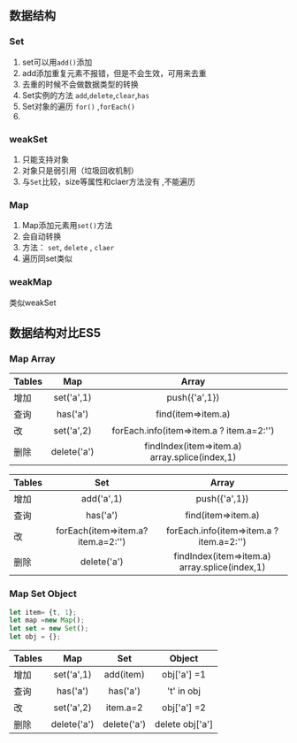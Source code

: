 ## 数据结构

### Set
1. set可以用`add()`添加
2. add添加重复元素不报错，但是不会生效，可用来去重
3. 去重的时候不会做数据类型的转换
4.  Set实例的方法  `add`,`delete`,`clear`,`has`
5. Set对象的遍历 `for()` ,`forEach()`
6. 
 
### weakSet
 1. 只能支持对象
 2. 对象只是弱引用（垃圾回收机制）
 3. 与`Set`比较，size等属性和claer方法没有 ,不能遍历

### Map
 1. Map添加元素用`set()`方法
 2. 会自动转换
 3. 方法： `set`, `delete` , `claer`
 4. 遍历同set类似
 
### weakMap
  类似weakSet 
  
  
## 数据结构对比ES5
  
### Map  Array
| Tables        | Map           | Array |
| ------------- |:-------------:|:-----:|
| 增加     | set('a',1)| push({'a',1}) |
| 查询      | has('a')|   find(item=>item.a) |
| 改       | set('a',2)      |    forEach.info(item=>item.a ? item.a=2:'')|
| 删除      | delete('a')|   findIndex(item=>item.a)  array.splice(index,1)|

| Tables        | Set           | Array |
| ------------- |:-------------:|:-----:|
| 增加     | add('a',1)| push({'a',1}) |
| 查询      | has('a')|   find(item=>item.a) |
| 改       | forEach(item=>item.a?item.a=2:'')      |    forEach.info(item=>item.a ? item.a=2:'') |
| 删除      | delete('a')|   findIndex(item=>item.a)  array.splice(index,1) |

### Map  Set  Object


```js
let item= {t, 1};
let map =new Map();
let set = new Set();
let obj = {};

```
| Tables        | Map           | Set   |     Object  |
| ------------- |:-------------:|:-----:|:-----------:|
| 增加          | set('a',1)|  add(item) |  obj['a'] =1 |
| 查询          | has('a')|   has('a') | 't' in obj |
| 改            | set('a',2)   |   item.a=2 |obj['a'] =2 |
| 删除          | delete('a')|  delete('a') | delete obj['a'] |




